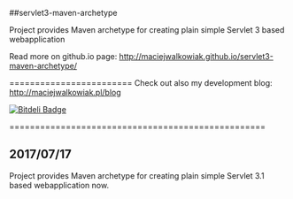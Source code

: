 ##servlet3-maven-archetype

Project provides Maven archetype for creating plain simple Servlet 3 based webapplication

Read more on github.io page:
<http://maciejwalkowiak.github.io/servlet3-maven-archetype/>

========================
Check out also my development blog: <http://maciejwalkowiak.pl/blog>

[![Bitdeli Badge](https://d2weczhvl823v0.cloudfront.net/maciejwalkowiak/servlet3-maven-archetype/trend.png)](https://bitdeli.com/free "Bitdeli Badge")

==================================================
## 2017/07/17 
Project provides Maven archetype for creating plain simple Servlet 3.1 based webapplication now.
